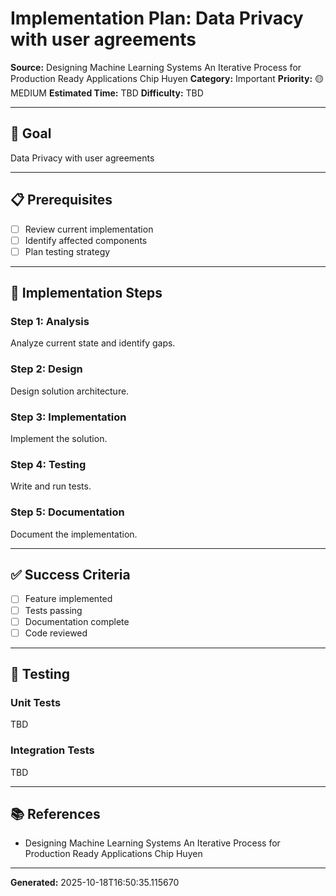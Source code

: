 # Implementation Plan: Data Privacy with user agreements

**Source:** Designing Machine Learning Systems An Iterative Process for Production Ready Applications   Chip Huyen
**Category:** Important
**Priority:** 🟡 MEDIUM
**Estimated Time:** TBD
**Difficulty:** TBD

---

## 🎯 Goal

Data Privacy with user agreements

---

## 📋 Prerequisites

- [ ] Review current implementation
- [ ] Identify affected components
- [ ] Plan testing strategy

---

## 🔧 Implementation Steps

### Step 1: Analysis

Analyze current state and identify gaps.

### Step 2: Design

Design solution architecture.

### Step 3: Implementation

Implement the solution.

### Step 4: Testing

Write and run tests.

### Step 5: Documentation

Document the implementation.

---

## ✅ Success Criteria

- [ ] Feature implemented
- [ ] Tests passing
- [ ] Documentation complete
- [ ] Code reviewed

---

## 🧪 Testing

### Unit Tests

TBD

### Integration Tests

TBD

---

## 📚 References

- Designing Machine Learning Systems An Iterative Process for Production Ready Applications   Chip Huyen

---

**Generated:** 2025-10-18T16:50:35.115670

